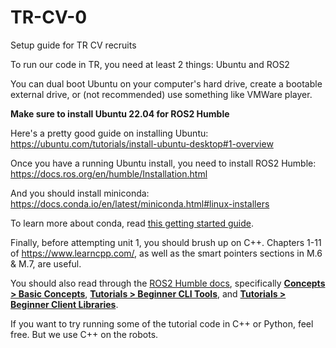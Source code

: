# TR-CV-0
Setup guide for TR CV recruits

To run our code in TR, you need at least 2 things: Ubuntu and ROS2

You can dual boot Ubuntu on your computer's hard drive, create a bootable external drive, or (not recommended) use something like VMWare player.

**Make sure to install Ubuntu 22.04 for ROS2 Humble**

Here's a pretty good guide on installing Ubuntu: https://ubuntu.com/tutorials/install-ubuntu-desktop#1-overview

Once you have a running Ubuntu install, you need to install ROS2 Humble: https://docs.ros.org/en/humble/Installation.html

And you should install miniconda: https://docs.conda.io/en/latest/miniconda.html#linux-installers

To learn more about conda, read [this getting started guide](https://conda.io/projects/conda/en/latest/user-guide/getting-started.html).

Finally, before attempting unit 1, you should brush up on C++. Chapters 1-11 of https://www.learncpp.com/, as well as the smart pointers sections in M.6 & M.7, are useful.

You should also read through the [ROS2 Humble docs](https://docs.ros.org/en/humble), specifically [**Concepts > Basic Concepts**](https://docs.ros.org/en/humble/Concepts/Basic.html), [**Tutorials > Beginner CLI Tools**](https://docs.ros.org/en/humble/Tutorials/Beginner-CLI-Tools.html), and [**Tutorials > Beginner Client Libraries**](https://docs.ros.org/en/humble/Tutorials/Beginner-Client-Libraries.html).

If you want to try running some of the tutorial code in C++ or Python, feel free. But we use C++ on the robots.
